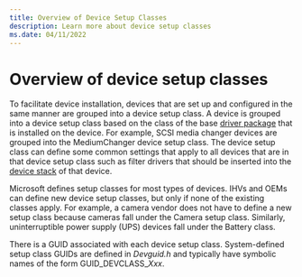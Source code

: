 ```yaml
---
title: Overview of Device Setup Classes
description: Learn more about device setup classes
ms.date: 04/11/2022
---
```


# Overview of device setup classes

To facilitate device installation, devices that are set up and configured in the same manner are grouped into a device setup class. A device is grouped into a device setup class based on the class of the base [driver package](driver-packages.md) that is installed on the device. For example, SCSI media changer devices are grouped into the MediumChanger device setup class. The device setup class can define some common settings that apply to all devices that are in that device setup class such as filter drivers that should be inserted into the [device stack](../gettingstarted/driver-stacks.md) of that device.

Microsoft defines setup classes for most types of devices. IHVs and OEMs can define new device setup classes, but only if none of the existing classes apply. For example, a camera vendor does not have to define a new setup class because cameras fall under the Camera setup class. Similarly, uninterruptible power supply (UPS) devices fall under the Battery class.

There is a GUID associated with each device setup class. System-defined setup class GUIDs are defined in *Devguid.h* and typically have symbolic names of the form GUID_DEVCLASS_*Xxx*.
